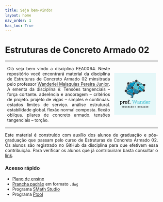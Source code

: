 ```yaml
---
title: Seja bem-vindo!
layout: home
nav_order: 1
has_toc: True
---
```


<h1>Estruturas de Concreto Armado 02</h1>

<table>
  <tr>
    <td style="width:70%;">
      <p align="justify">
        Olá seja bem vindo a disciplina FEA0064. Neste repositório você encontrará material da disciplina de Estruturas de Concreto Armado 02 minsitrada pelo professor <a target="_blank" rel="noopener" href="http://lattes.cnpq.br/2268506213083114">Wanderlei Malaquias Pereira Junior</a>. A ementa da disciplina é: Tensões tangenciais – força cortante. aderência e ancoragem – critérios de projeto. projeto de vigas – simples e contínuas. estados limites de serviço. análise estrutural. estabilidade global. flexão normal composta. flexão oblíqua. pilares de concreto armado. tensões tangenciais – torção.
      </p>
    </td>
    <td style="width:30%;"><img src="assets/images/logo.png"/></td>  
  </tr>
</table>

<p align="justify">
  Este material é construído com auxílio dos alunos de graduação e pós-graduação que passam pelo curso de Estruturas de Concreto Armado 02. Os alunos são registrado no GitHub da disciplina para que efetivem essa contribuição. Para verificar os alunos que já contribuiram basta consultar o <a target="_blank" rel="noopener" href="https://github.com/wmpjrufg/FEA0064/graphs/contributors">link</a>.
</p>


<h3>Acesso rápido</h3>

<ul>
  <li><a target="_blank" rel="noopener" href="https://drive.google.com/drive/folders/0B7fde98nbW1JfjhwMndpN1pqSFVnWkVKLTVGeTh0X3huZVRETGtIQk95N2lxS1JHUjE0M1U?resourcekey=0-80u4x0QEcpM_rnPTI6GT0g&usp=sharing">Plano de ensino</a></li>
  <li><a target="_blank" rel="noopener" href="https://drive.google.com/file/d/1UUOfmCH4539GA46mEw_687d9u7eGKAH4/view?usp=sharing">Prancha padrão</a> em formato <code>.dwg</code></li>
  <li>Programa <a target="_blank" rel="noopener" href="https://smath.com/en-US/view/SMathStudio/download">SMath Studio</a></li>
  <li>Programa <a target="_blank" rel="noopener" href="https://www.ftool.com.br/Ftool/">Ftool</a></li>
</ul>
